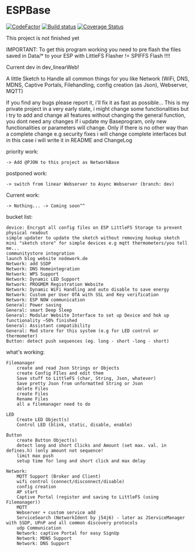 # ESPBase
[![CodeFactor](https://www.codefactor.io/repository/github/j54j6/espbase/badge)](https://www.codefactor.io/repository/github/j54j6/espbase)
[![Build status](https://ci.appveyor.com/api/projects/status/frplrd0e9tny2gy7?svg=true)](https://ci.appveyor.com/project/j54j6/espbase)
[![Coverage Status](https://coveralls.io/repos/github/j54j6/ESPBase/badge.svg?branch=master)](https://coveralls.io/github/j54j6/ESPBase?branch=master)

This project is not finished yet


IMPORTANT: To get this program working you need to pre flash the files saved in Data/* to your ESP with LittleFS Flasher != SPIFFS Flash !!!!

Current dev in dev_linearWeb!

A little Sketch to Handle all common things for you like Network (WiFi, DNS, MDNS, Captive Portals, Filehandling, config creation (as Json), Webserver, MQTT)

If you find any bugs please report it, i'll fix it as fast as possible... This is my private project in a very early state, i might change some functionalities but i try to add and change all features without changing the general function, you dont need any changes if i update my Baseprogram, only new functionalities or parameters will change. Only if there is no other way than a complete change e.g security fixes i will change complete interfaces but in this case i will write it in README and ChangeLog

priority work:

    -> Add @PJON to this project as NetworkBase

postponed work:

    -> switch from linear Webserver to Async Webserver (branch: dev)
    
Current work:

    -> Nothing... -> Coming soon^^

bucket list:

    device: Encrypt all config files on ESP LittleFS Storage to prevent physical readout
    simple updater to update the sketch without removing hookup sketch
    mini "sketch store" for simple devices e.g mqtt thermometers/you tell me...
    communitystore integration
    launch blog website nodework.de
    Network: add SSDP
    Network: DNS Homeintegration
    Network: WPS Support
    Network: Dynamic LED Support
    Network: PROGMEM Registration Website
    Network: Dynamic WiFi Handling and auto disable to save energy
    Network: Custom per User OTA with SSL and Key verification
    Network: ESP NOW communication
    General: Power saving
    General: smart Deep Sleep
    General: Modular Website Interface to set up Device and hok up functionality ~50% finished
    General: Assistant compatibility
    General: Mod store for this system (e.g for LED control or thermometer)
    Button: detect push sequences (eg. long - short -long - short)

what's working:

    Filemanager
        create and read Json Strings or Objects
        create Config FIles and edit them
        Save stuff to LittleFS (char, String, Json, whatever)
        Save pretty Json from unformatted String or Json
        delete Files
        create Files
        Rename Files
        all a filemanager need to do

    LED
        Create LED Object(s)
        Control LED (blink, static, disable, enable)

    Button
        create Button Object(s)
        detect long and short Clicks and Amount (set max. val. in defines.h) (only amount not sequence!
        limit max push
        setup time for long and short click and max delay

    Network:
        MQTT Support (Broker and Client)
        wifi control (connect/disconnect/disable)
        config creation
        AP start
        Captive Portal (register and saving to LittleFS (using Filemanager))
        MQTT
        Webserver + custom service add
        ServiceSearch (NetworkIdent by j54j6) - later as JServiceManager with SSDP, UPnP and all common discovery protocols
        udp Communication
        Network: captive Portal for easy SignUp
        Network: MDNS Support
        Network: DNS Support
    

